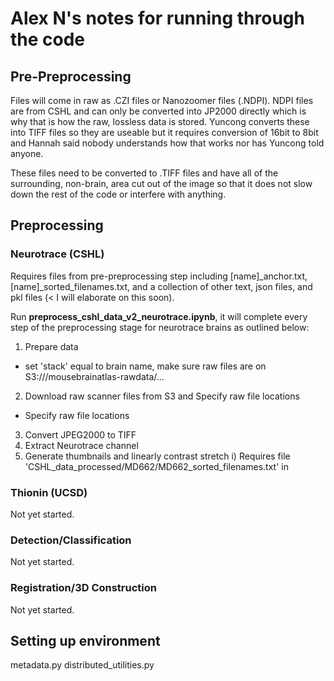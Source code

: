 # Alex N's notes for running through the code

## Pre-Preprocessing
Files will come in raw as .CZI files or Nanozoomer files (.NDPI). NDPI files are from CSHL and can only be converted into JP2000 directly which is why that is how the raw, lossless data is stored. Yuncong converts these into TIFF files so they are useable but it requires conversion of 16bit to 8bit and Hannah said nobody understands how that works nor has Yuncong told anyone.

These files need to be converted to .TIFF files and have all of the surrounding, non-brain, area cut out of the image so that it does not slow down the rest of the code or interfere with anything.

## Preprocessing
### Neurotrace (CSHL)
Requires files from pre-preprocessing step including [name]_anchor.txt, [name]_sorted_filenames.txt, and a collection of other text, json files, and pkl files (< I will elaborate on this soon).

Run **preprocess_cshl_data_v2_neurotrace.ipynb**, it will complete every step of the preprocessing stage for neurotrace brains as outlined below:
1) Prepare data
  - set 'stack' equal to brain name, make sure raw files are on S3:///mousebrainatlas-rawdata/...
2) Download raw scanner files from S3 and Specify raw file locations
  - Specify raw file locations
3) Convert JPEG2000 to TIFF
4) Extract Neurotrace channel
5) Generate thumbnails and linearly contrast stretch
  i) Requires file 'CSHL_data_processed/MD662/MD662_sorted_filenames.txt' in 



### Thionin (UCSD)
Not yet started.
### Detection/Classification
Not yet started.
### Registration/3D Construction
Not yet started.


## Setting up environment
metadata.py
distributed_utilities.py
